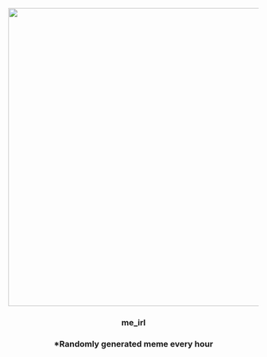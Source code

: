 <p align="center">
        <img src="https://i.redd.it/uzuw1nh5txy91.jpg" width="600" height="600">
        </p>
        <h3 align="center">me_irl</h3>
        <h3 align="center">*Randomly generated meme every hour</h3>
    